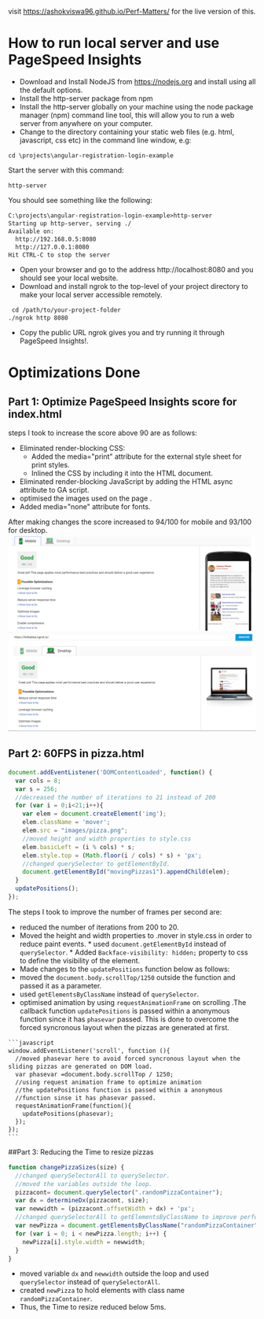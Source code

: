 visit https://ashokviswa96.github.io/Perf-Matters/ for the live version of this.

# How to run local server and use PageSpeed Insights
* Download and Install NodeJS from https://nodejs.org and install using all the default options.
* Install the http-server package from npm
* Install the http-server globally on your machine using the node package manager (npm) command line  tool, this will allow you to run a web server from anywhere on your computer.
* Change to the directory containing your static web files (e.g. html, javascript, css etc) in the command line window, e.g:
```
cd \projects\angular-registration-login-example
```
Start the server with this command:
```
http-server
```
You should see something like the following:
```
C:\projects\angular-registration-login-example>http-server
Starting up http-server, serving ./
Available on:
  http://192.168.0.5:8080
  http://127.0.0.1:8080
Hit CTRL-C to stop the server
```
* Open your browser and go to the address http://localhost:8080 and you should see your local website.
* Download and install ngrok to the top-level of your project directory to make your local server accessible remotely.
```
 cd /path/to/your-project-folder
./ngrok http 8080
```
* Copy the public URL ngrok gives you and try running it through PageSpeed Insights!.

# Optimizations Done
## Part 1: Optimize PageSpeed Insights score for index.html

steps I took to increase the score above 90 are as follows:
  * Eliminated render-blocking CSS:
      * Added the media="print"  attribute for the external style sheet for print styles.
      * Inlined the CSS by including it into the HTML document.
  * Eliminated render-blocking JavaScript by adding the HTML async attribute to GA script.
  * optimised the images used on the page .
  * Added media="none" attribute for fonts.

  After making changes the score increased to 94/100 for mobile and 93/100 for desktop.
  ![mobile_score](mobile_score.PNG)
  ![Desktop_score](Desktop_score.PNG)

## Part 2: 60FPS in pizza.html

```javascript
document.addEventListener('DOMContentLoaded', function() {
  var cols = 8;
  var s = 256;
  //decreased the number of iterations to 21 instead of 200
  for (var i = 0;i<21;i++){
    var elem = document.createElement('img');
    elem.className = 'mover';
    elem.src = "images/pizza.png";
    //moved height and width properties to style.css
    elem.basicLeft = (i % cols) * s;
    elem.style.top = (Math.floor(i / cols) * s) + 'px';
    //changed querySelector to getElementById.
    document.getElementById("movingPizzas1").appendChild(elem);
  }
  updatePositions();
});
```
The steps I took to improve the number of frames per second are:
   * reduced the number of iterations from 200 to 20.
   * Moved the height and width properties to .mover in style.css in order to reduce paint events.
    * used `document.getElementById` instead of `querySelector`.
    * Added `Backface-visibility: hidden;` property to css to define the visibility of the element.  
   * Made changes to the `updatePositions` function below as follows:
   *  moved the `document.body.scrollTop/1250` outside the function and passed it as a parameter.  
   *  used `getElementsByClassName` instead of `querySelector`.
   * optimised animation by using `requestAnimationFrame` on scrolling .The callback function `updatePositions` is passed within a anonymous function since it has `phasevar` passed. This is done to overcome the forced syncronous layout when the pizzas are generated at first.

    ```javascript
    window.addEventListener('scroll', function (){
      //moved phasevar here to avoid forced syncronous layout when the sliding pizzas are generated on DOM load.
      var phasevar =document.body.scrollTop / 1250;
      //using request animation frame to optimize animation
      //the updatePositions function is passed within a anonymous
      //function sinse it has phasevar passed.
      requestAnimationFrame(function(){
        updatePositions(phasevar);
      });
    });
    ```

##Part 3: Reducing the Time to resize pizzas

```javascript
function changePizzaSizes(size) {
  //changed querySelectorAll to querySelector.
  //moved the variables outside the loop.
  pizzacont= document.querySelector(".randomPizzaContainer");
  var dx = determineDx(pizzacont, size);
  var newwidth = (pizzacont.offsetWidth + dx) + 'px';
  //changed querySelectorAll to getElementsByClassName to improve performance.
  var newPizza = document.getElementsByClassName("randomPizzaContainer");
  for (var i = 0; i < newPizza.length; i++) {
    newPizza[i].style.width = newwidth;
  }
}
```
  * moved variable `dx` and `newwidth` outside the loop and used `querySelector` instead of `querySelectorAll`.
  * created `newPizza` to hold elements with class name `randomPizzaContainer`.
  * Thus, the Time to resize reduced below 5ms.
